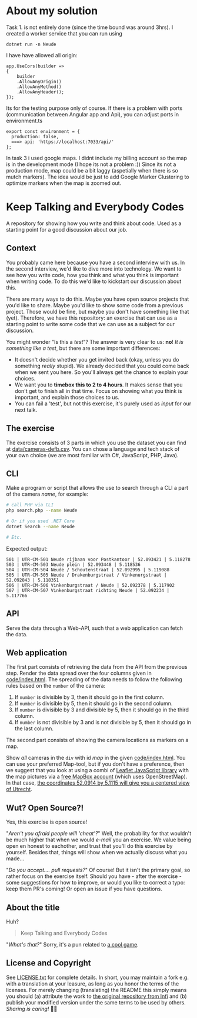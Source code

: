 # About my solution
Task 1. is not entirely done (since the time bound was around 3hrs). I created a worker service that you can run using
```none
dotnet run -n Neude
```
I have have allowed all origin:
```
app.UseCors(builder =>
{
    builder
    .AllowAnyOrigin()
    .AllowAnyMethod()
    .AllowAnyHeader();
});
```
Its for the testing purpose only of course.
If there is a problem with ports (communication between Angular app and Api), you can adjust ports in environment.ts

```
export const environment = {
  production: false,
  ===> api: 'https://localhost:7033/api/'
};
```
In task 3 i used google maps. I didnt include my billing account so the map is in the development mode (I hope its not a problem :))
Since its not  a production mode, map could be a bit laggy (aspetially when there is so mutch markers). The idea would be just to add Google Marker Clustering to optimize markers when the map is zoomed out.

# Keep Talking and Everybody Codes

A repository for showing how you write and think about code.
Used as a starting point for a good discussion about our job.

## Context

You probably came here because you have a second interview with us. In the second interview, we'd like to dive more into technology. We want to see how you write code, how you think and what you think is important when writing code. To do this we'd like to kickstart our discussion about this.

There are many ways to do this. Maybe you have open source projects that you'd like to share. Maybe you'd like to show some code from a previous project. Those would be fine, but maybe you don't have something like that (yet). Therefore, we have this repository: an exercise that can use as a starting point to write some code that we can use as a subject for our discussion.

You might wonder "Is this a _test_"?
The answer is very clear to us: **no**!
_It is something like a test_, but there are some important differences:


- It doesn't decide whether you get invited back (okay, unless you do something _really_ stupid). We already decided that you could come back when we sent you here. So you'll always get the chance to explain your choices.
- We want you to **timebox this to 2 to 4 hours**. It makes sense that you don't get to finish all in that time. Focus on showing what you think is important, and explain those choices to us.
- You can fail a 'test', but not this exercise, it's purely used as _input_ for our next talk.

## The exercise

The exercise consists of 3 parts in which you use the dataset you can find at [data/cameras-defb.csv](data/cameras-defb.csv).
You can chose a language and tech stack of your own choice (we are most familiar with C#, JavaScript, PHP, Java).

## CLI

Make a program or script that allows the use to search through a CLI a part of the camera _name_, for example:

```sh
# call PHP via CLI
php search.php --name Neude

# Or if you used .NET Core
dotnet Search --name Neude

# Etc.
```

Expected output:

```none
501 | UTR-CM-501 Neude rijbaan voor Postkantoor | 52.093421 | 5.118278
503 | UTR-CM-503 Neude plein | 52.093448 | 5.118536
504 | UTR-CM-504 Neude / Schoutenstraat | 52.092995 | 5.119088
505 | UTR-CM-505 Neude / Drakenburgstraat / Vinkenurgstraat | 52.092843 | 5.118351
506 | UTR-CM-506 Vinkenburgstraat / Neude | 52.092378 | 5.117902
507 | UTR-CM-507 Vinkenburgstraat richting Neude | 52.092234 | 5.117766
```

## API

Serve the data through a Web-API, such that a web application can fetch the data.

## Web application

The first part consists of retrieving the data from the API from the previous step.
Render the data spread over the four columns given in [code/index.html](code/index.html).
The spreading of the data needs to follow the following rules based on the `number` of the camera:

1. If `number` is divisible by 3, then it should go in the first column.
2. If `number` is divisible by 5, then it should go in the second column.
3. If `number` is divisible by 3 and divisible by 5, then it should go in the third column.
4. If `number` is not divisible by 3 and is not  divisible by 5, then it should go in the last column.

The second part consists of showing the camera locations as markers on a map. 

Show _all_ cameras in the `div` with id _map_ in the given [code/index.html](code/index.html).
You can use your preferred Map-tool, but if you don't have a preference, then we suggest that you look at using a combi of [Leaflet JavaScript library](https://leafletjs.com/examples/quick-start/) with the map pictures via a [free MapBox account](https://www.mapbox.com/studio/account/tokens/) (which uses OpenStreetMap). In that case, [the coordinates 52.0914 by 5.1115 will give you a centered view of Utrecht](https://www.openstreetmap.org/#map=14/52.0914/5.1115).

## Wut? Open Source?!

Yes, this exercise is open source!

"_Aren't you afraid people will 'cheat'?_"
Well, the probability for that wouldn't be much higher that when we would _e-mail_ you an exercise.
We value being open en honest to eachother, and trust that you'll do this exercise by yourself.
Besides that, things will show when we actually discuss what you made...

"_Do you accept.... pull requests?_"
Of course!
But it isn't the primary goal, so rather focus on the exercise itself.
Should you have - after the exercise - some suggestions for how to improve, or would you like to correct a typo: keep them PR's coming!
Or open an issue if you have questions.

## About the title

Huh?

> Keep Talking and Everybody Codes

"_What's that?_"
Sorry, it's a pun related to [a cool game](http://www.keeptalkinggame.com/).

## License and Copyright

See [LICENSE.txt](LICENSE.txt) for complete details.
In short, you may maintain a fork e.g. with a translation at your leasure, as long as you honor the terms of the licenses.
For merely changing (translating) the README this simply means you should (a) attribute the work to [the original repository from Infi](https://github.com/infi-nl/everybody-codes) and (b) publish your modified version under the same terms to be used by others.
_Sharing is caring!_ 🧡😊
